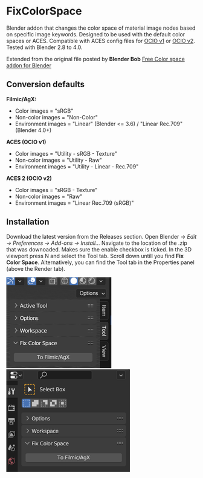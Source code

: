 # FixColorSpace
Blender addon that changes the color space of material image nodes based on specific image keywords. Designed to be used with the default color spaces or ACES. Compatible with ACES config files for [OCIO v1](https://github.com/colour-science/OpenColorIO-Configs/tree/feature/aces-1.2-config) or [OCIO v2](https://github.com/AcademySoftwareFoundation/OpenColorIO-Config-ACES). Tested with Blender 2.8 to 4.0. 

Extended from the original file posted by **Blender Bob** [Free Color space addon for Blender](https://www.youtube.com/watch?v=73Y_5LrDZQc&t=1s&ab_channel=BlenderBob)

## Conversion defaults
**Filmic/AgX:**
- Color images = "sRGB"
- Non-color images = "Non-Color"
- Environment images = "Linear" (Blender <= 3.6) / "Linear Rec.709" (Blender 4.0+)

**ACES (OCIO v1)**
- Color images = "Utility - sRGB - Texture"
- Non-color images = "Utility - Raw"
- Environment images = "Utility - Linear - Rec.709" 

**ACES 2 (OCIO v2)**  
- Color images = "sRGB - Texture"
- Non-color images = "Raw"
- Environment images = "Linear Rec.709 (sRGB)" 

## Installation
Download the latest version from the Releases section. Open Blender -> _Edit -> Preferences -> Add-ons -> Install..._
Navigate to the location of the .zip that was downoaded. Makes sure the enable checkbox is ticked. In the 3D viewport press N and select the Tool tab. Scroll down untill you find **Fix Color Space**. Alternatively, you can find the Tool tab in the Properties panel (above the Render tab).

![Addon in side panel](/resources/SidePanel.png)
![Addon in properties panel](/resources/PropertiesPanel.png)
